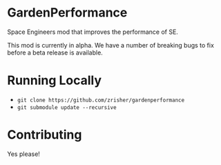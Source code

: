 # GardenPerformance
Space Engineers mod that improves the performance of SE.

This mod is currently in alpha. We have a number of breaking bugs to fix before a beta release is available.

# Running Locally

* `git clone https://github.com/zrisher/gardenperformance`
* `git submodule update --recursive`

# Contributing

Yes please!